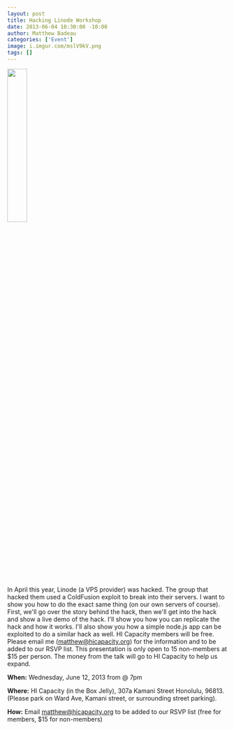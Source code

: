 ```yaml
--- 
layout: post
title: Hacking Linode Workshop
date: 2013-06-04 10:30:00 -10:00
author: Matthew Badeau
categories: ['Event']
image: i.imgur.com/mslV9kV.png
tags: []
---
```


<img src="http://i.imgur.com/mslV9kV.png" width="30%"></img>

In April this year, Linode (a VPS provider) was hacked. The group that hacked them used a ColdFusion exploit to break into their servers. I
want to show you how to do the exact same thing (on our own servers of course). First, we'll go over the story behind the hack, then we'll
get into the hack and show a live demo of the hack. I'll show you how you can replicate the hack and how it works. I'll also show you how a
simple node.js app can be exploited to do a similar hack as well.
HI Capacity members will be free. Please email me (matthew@hicapacity.org) for the information and to be added to our RSVP list. This
presentation is only open to 15 non-members at $15 per person. The money from the talk will go to HI Capacity to help us expand.

__When:__ Wednesday, June 12, 2013 from @ 7pm

__Where:__ HI Capacity (in the Box Jelly), 307a Kamani Street Honolulu, 96813. (Please park on Ward Ave, Kamani street, or surrounding street parking).

__How:__ Email matthew@hicapacity.org to be added to our RSVP list (free for members, $15 for non-members)
